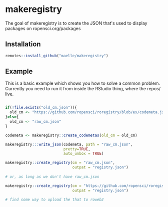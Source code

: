 # makeregistry

The goal of makeregistry is to create the JSON that's used to display packages on ropensci.org/packages

## Installation

``` r
remotes::install_github("maelle/makeregistry")
```

## Example

This is a basic example which shows you how to solve a common problem. Currently you need to run it from inside the RStudio thing, where the repos/ live.

``` r

if(!file.exists("old_cm.json")){
  old_cm <- "https://github.com/ropensci/roregistry/blob/ex/codemeta.json?raw=true"
}else{
  old_cm <- "raw_cm.json"
}

codemeta <- makeregistry::create_codemetas(old_cm = old_cm)

makeregistry:::write_json(codemeta, path = "raw_cm.json",
                          pretty=TRUE,
                          auto_unbox = TRUE)

makeregistry::create_registry(cm = "raw_cm.json",
                              outpat = "registry.json")
                              
# or, as long as we don't have raw_cm.json

makeregistry::create_registry(cm = "https://github.com/ropensci/roregistry/blob/ex/codemeta.json?raw=true",
                              outpat = "registry.json")
                              
# find some way to upload the that to roweb2
```

